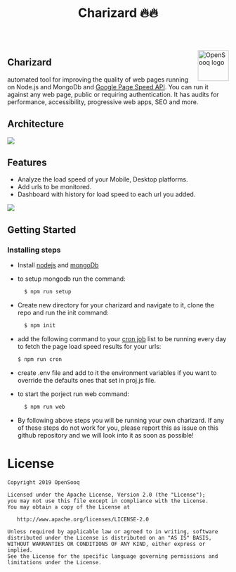 
# <h1 align="center" >Charizard 🔥🔥</h1>

<br><br>

<a href="https://opensooq.com/">
    <img src="https://opensooqui2.os-cdn.com/os_web/desktop/opensooq-logo.svg" alt="OpenSooq logo" title="OpenSooq" align="right" height="70" />
</a>

## Charizard

automated tool for improving the quality of web pages running on Node.js and MongoDb and [Google Page Speed API](https://developers.google.com/speed/docs/insights/v5/get-started). You can run it against any web page, public or requiring authentication. It has audits for performance, accessibility, progressive web apps, SEO and more.
<br>

## Architecture
![](https://i.imgur.com/6EGt3pb.jpg)

## Features

* Analyze the load speed of your Mobile, Desktop platforms.
* Add urls to be monitored.
* Dashboard with history for load speed to each url you added.

<img src="https://i.imgur.com/EGrqAFD.gif" />


## Getting Started
### Installing steps

* Install [nodejs](http://nodejs.org/download/) and [mongoDb](https://docs.mongodb.com/manual/installation/)
* to setup mongodb run the command: 
  ```bash
    $ npm run setup
  ```
* Create new directory for your charizard and navigate to it, clone the repo and run the init command:
  ```bash
    $ npm init
  ```
* add the following command to your [cron job](https://www.cyberciti.biz/faq/how-do-i-add-jobs-to-cron-under-linux-or-unix-oses/) list to be running every day to fetch the page load speed results for your urls:
    ```bash
    $ npm run cron 
  ```
  
* create .env file and add to it the environment variables if you want to override the defaults ones that set in proj.js file.

* to start the porject run web command: 
  ```bash
    $ npm run web 
  ```  

* By following above steps you will be running your own charizard. If any of these steps do not work for you, please report this as issue on this github repository and we will look into it as soon as possible!
  
  

# License

```
Copyright 2019 OpenSooq

Licensed under the Apache License, Version 2.0 (the "License");
you may not use this file except in compliance with the License.
You may obtain a copy of the License at

   http://www.apache.org/licenses/LICENSE-2.0

Unless required by applicable law or agreed to in writing, software
distributed under the License is distributed on an "AS IS" BASIS,
WITHOUT WARRANTIES OR CONDITIONS OF ANY KIND, either express or implied.
See the License for the specific language governing permissions and
limitations under the License.
